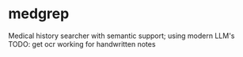 # medgrep
Medical history searcher with semantic support; using modern LLM's
TODO: get ocr working for handwritten notes
